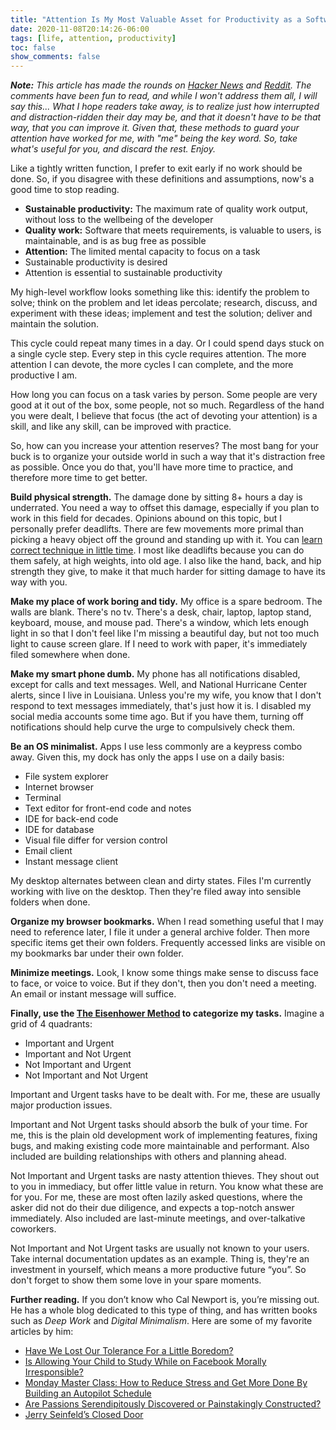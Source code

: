 ```yaml
---
title: "Attention Is My Most Valuable Asset for Productivity as a Software Developer"
date: 2020-11-08T20:14:26-06:00
tags: [life, attention, productivity]
toc: false
show_comments: false
---
```


_**Note:** This article has made the rounds on [Hacker News](https://news.ycombinator.com/item?id=25030938) and [Reddit](https://www.reddit.com/r/programming/comments/jrlxbh/attention_is_my_most_valuable_asset_for/). The comments have been fun to read, and while I won't address them all, I will say this... What I hope readers take away, is to realize just how interrupted and distraction-ridden their day may be, and that it doesn't have to be that way, that you can improve it. Given that, these methods to guard your attention have worked for me, with "me" being the key word. So, take what's useful for you, and discard the rest. Enjoy._

Like a tightly written function, I prefer to exit early if no work should be done. So, if you disagree with these definitions and assumptions, now's a good time to stop reading.

- **Sustainable productivity:** The maximum rate of quality work output, without loss to the wellbeing of the developer
- **Quality work:** Software that meets requirements, is valuable to users, is maintainable, and is as bug free as possible
- **Attention:** The limited mental capacity to focus on a task
- Sustainable productivity is desired
- Attention is essential to sustainable productivity 

My high-level workflow looks something like this: identify the problem to solve; think on the problem and let ideas percolate; research, discuss, and experiment with these ideas; implement and test the solution; deliver and maintain the solution.

This cycle could repeat many times in a day. Or I could spend days stuck on a single cycle step. Every step in this cycle requires attention. The more attention I can devote, the more cycles I can complete, and the more productive I am. 

How long you can focus on a task varies by person. Some people are very good at it out of the box, some people, not so much. Regardless of the hand you were dealt, I believe that focus (the act of devoting your attention) is a skill, and like any skill, can be improved with practice. 

So, how can you increase your attention reserves? The most bang for your buck is to organize your outside world in such a way that it's distraction free as possible. Once you do that, you'll have more time to practice, and therefore more time to get better. 

**Build physical strength.** The damage done by sitting 8+ hours a day is underrated. You need a way to offset this damage, especially if you plan to work in this field for decades. Opinions abound on this topic, but I personally prefer deadlifts. There are few movements more primal than picking a heavy object off the ground and standing up with it. You can [learn correct technique in little time](https://www.youtube.com/watch?v=wYREQkVtvEc). I most like deadlifts because you can do them safely, at high weights, into old age. I also like the hand, back, and hip strength they give, to make it that much harder for sitting damage to have its way with you. 

**Make my place of work boring and tidy.** My office is a spare bedroom. The walls are blank. There's no tv. There's a desk, chair, laptop, laptop stand, keyboard, mouse, and mouse pad. There's a window, which lets enough light in so that I don't feel like I'm missing a beautiful day, but not too much light to cause screen glare. If I need to work with paper, it's immediately filed somewhere when done.

**Make my smart phone dumb.** My phone has all notifications disabled, except for calls and text messages. Well, and National Hurricane Center alerts, since I live in Louisiana. Unless you're my wife, you know that I don't respond to text messages immediately, that's just how it is. I disabled my social media accounts some time ago. But if you have them, turning off notifications should help curve the urge to compulsively check them. 

**Be an OS minimalist.** Apps I use less commonly are a keypress combo away. Given this, my dock has only the apps I use on a daily basis:

- File system explorer 
- Internet browser 
- Terminal 
- Text editor for front-end code and notes
- IDE for back-end code 
- IDE for database 
- Visual file differ for version control
- Email client 
- Instant message client 

My desktop alternates between clean and dirty states. Files I'm currently working with live on the desktop. Then they're filed away into sensible folders when done. 

**Organize my browser bookmarks.** When I read something useful that I may need to reference later, I file it under a general archive folder. Then more specific items get their own folders. Frequently accessed links are visible on my bookmarks bar under their own folder. 

**Minimize meetings.** Look, I know some things make sense to discuss face to face, or voice to voice. But if they don't, then you don't need a meeting. An email or instant message will suffice. 

**Finally, use the [The Eisenhower Method](https://en.wikipedia.org/wiki/Time_management#The_Eisenhower_Method) to categorize my tasks.** Imagine a grid of 4 quadrants:

- Important and Urgent
- Important and Not Urgent
- Not Important and Urgent
- Not Important and Not Urgent

Important and Urgent tasks have to be dealt with. For me, these are usually major production issues. 

Important and Not Urgent tasks should absorb the bulk of your time. For me, this is the plain old development work of implementing features, fixing bugs, and making existing code more maintainable and performant. Also included are building relationships with others and planning ahead.

Not Important and Urgent tasks are nasty attention thieves. They shout out to you in immediacy, but offer little value in return. You know what these are for you. For me, these are most often lazily asked questions, where the asker did not do their due diligence, and expects a top-notch answer immediately. Also included are last-minute meetings, and over-talkative coworkers.

Not Important and Not Urgent tasks are usually not known to your users. Take internal documentation updates as an example. Thing is, they're an investment in yourself, which means a more productive future “you”. So don't forget to show them some love in your spare moments. 

**Further reading.** If you don’t know who Cal Newport is, you’re missing out. He has a whole blog dedicated to this type of thing, and has written books such as _Deep Work_ and _Digital Minimalism_. Here are some of my favorite articles by him:

- [Have We Lost Our Tolerance For a Little Boredom?](https://www.calnewport.com/blog/2009/02/04/have-we-lost-our-tolerance-for-a-little-boredom/)
- [Is Allowing Your Child to Study While on Facebook Morally Irresponsible?](https://www.calnewport.com/blog/2010/06/10/is-allowing-your-child-to-study-while-on-facebook-morally-equivalent-to-drinking-while-pregnant/)
- [Monday Master Class: How to Reduce Stress and Get More Done By Building an Autopilot Schedule](https://www.calnewport.com/blog/2008/04/07/monday-master-class-how-to-reduce-stress-and-get-more-done-by-building-an-autopilot-schedule/)
- [Are Passions Serendipitously Discovered or Painstakingly Constructed?](https://www.calnewport.com/blog/2009/11/24/are-passions-serendipitously-discovered-or-painstakingly-constructed/)
- [Jerry Seinfeld’s Closed Door](https://www.calnewport.com/blog/2018/06/08/jerry-seinfelds-closed-door/)

